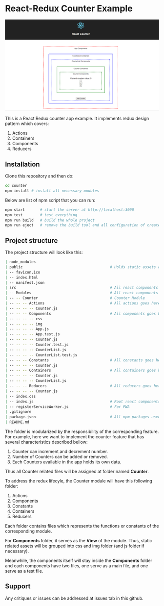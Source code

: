 # React-Redux Counter Example

![React-Redux-Counter](public/react-redux-counter.gif)

This is a React Redux counter app example. It implements redux design pattern which covers:
1. Actions
2. Containers
3. Components
4. Reducers

## Installation
Clone this repository and then do:

~~~bash
cd counter
npm install # install all necessary modules
~~~

Below are list of npm script that you can run:

~~~bash
npm start       # start the server at http://localhost:3000
npm test        # test everything
npm run build   # build the whole project
npm run eject   # remove the build tool and all configuration of create-react-app
~~~

## Project structure
The project structure will look like this:
~~~bash
| node_modules
| public                                        # Holds static assets and root file
| -- favicon.ico
| -- index.html
| -- manifest.json
| src                                           # All react components goes here 
| -- Modules                                    # All react components goes here
| -- -- Counter                                 # Counter Module
| -- -- -- Actions                              # All actions goes here
| -- -- -- -- Counter.js
| -- -- -- Components                           # All components goes here
| -- -- -- -- css
| -- -- -- -- img
| -- -- -- -- App.js
| -- -- -- -- App.test.js
| -- -- -- -- Counter.js
| -- -- -- -- Counter.test.js
| -- -- -- -- CounterList.js
| -- -- -- -- CounterList.test.js
| -- -- -- Constants                            # All constants goes here
| -- -- -- -- Counter.js
| -- -- -- Containers                           # All containers goes here
| -- -- -- -- Counter.js
| -- -- -- -- CounterList.js
| -- -- -- Reducers                             # All reducers goes here
| -- -- -- -- Counter.js
| -- index.css
| -- index.js                                   # Root react components
| -- registerServiceWorker.js                   # For PWA
| .gitignore
| package.json                                  # All npm packages used
| README.md
~~~

The folder is modularized by the responsibility of the corresponding feature. For example, here we want to implement the counter feature that has several characteristics described bellow:
1. Counter can increment and decrement number.
2. Number of Counters can be added or removed.
3. Each Counters available in the app holds its own data.

Thus all Counter related files will be assigned at folder named __Counter__.

To address the redux lifecyle, the Counter module will have this following folder:
1. Actions
2. Components
3. Constants
4. Containers
5. Reducers

Each folder contains files which represents the functions or constants of the corresponding module. 

For __Components__ folder, it serves as the __View__ of the module. Thus, static related assets will be grouped into css and img folder (and js folder if necessary).

Meanwhile, the components itself will stay inside the __Components__ folder and each components have two files, one serve as a main file, and one serve as a test file.

## Support
Any critiques or issues can be addressed at issues tab in this github.